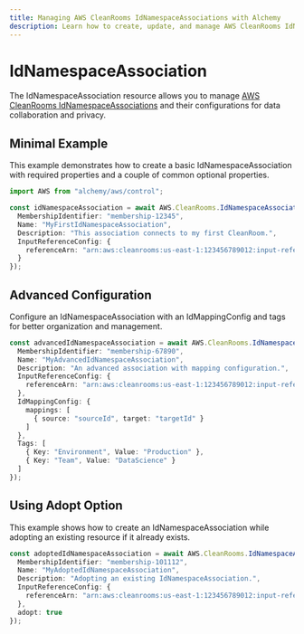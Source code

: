 ```yaml
---
title: Managing AWS CleanRooms IdNamespaceAssociations with Alchemy
description: Learn how to create, update, and manage AWS CleanRooms IdNamespaceAssociations using Alchemy Cloud Control.
---
```


# IdNamespaceAssociation

The IdNamespaceAssociation resource allows you to manage [AWS CleanRooms IdNamespaceAssociations](https://docs.aws.amazon.com/cleanrooms/latest/userguide/) and their configurations for data collaboration and privacy.

## Minimal Example

This example demonstrates how to create a basic IdNamespaceAssociation with required properties and a couple of common optional properties.

```ts
import AWS from "alchemy/aws/control";

const idNamespaceAssociation = await AWS.CleanRooms.IdNamespaceAssociation("basicIdNamespaceAssociation", {
  MembershipIdentifier: "membership-12345",
  Name: "MyFirstIdNamespaceAssociation",
  Description: "This association connects to my first CleanRoom.",
  InputReferenceConfig: {
    referenceArn: "arn:aws:cleanrooms:us-east-1:123456789012:input-reference/my-input-reference"
  }
});
```

## Advanced Configuration

Configure an IdNamespaceAssociation with an IdMappingConfig and tags for better organization and management.

```ts
const advancedIdNamespaceAssociation = await AWS.CleanRooms.IdNamespaceAssociation("advancedIdNamespaceAssociation", {
  MembershipIdentifier: "membership-67890",
  Name: "MyAdvancedIdNamespaceAssociation",
  Description: "An advanced association with mapping configuration.",
  InputReferenceConfig: {
    referenceArn: "arn:aws:cleanrooms:us-east-1:123456789012:input-reference/my-advanced-input"
  },
  IdMappingConfig: {
    mappings: [
      { source: "sourceId", target: "targetId" }
    ]
  },
  Tags: [
    { Key: "Environment", Value: "Production" },
    { Key: "Team", Value: "DataScience" }
  ]
});
```

## Using Adopt Option

This example shows how to create an IdNamespaceAssociation while adopting an existing resource if it already exists.

```ts
const adoptedIdNamespaceAssociation = await AWS.CleanRooms.IdNamespaceAssociation("adoptedIdNamespaceAssociation", {
  MembershipIdentifier: "membership-101112",
  Name: "MyAdoptedIdNamespaceAssociation",
  Description: "Adopting an existing IdNamespaceAssociation.",
  InputReferenceConfig: {
    referenceArn: "arn:aws:cleanrooms:us-east-1:123456789012:input-reference/my-adopted-input"
  },
  adopt: true
});
```